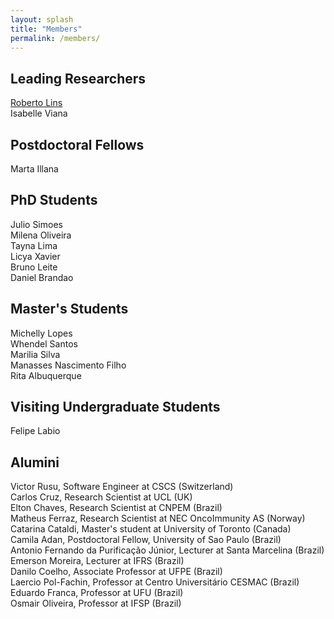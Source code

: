 ```yaml
---
layout: splash
title: "Members"
permalink: /members/
---
```


## Leading Researchers

[Roberto Lins](https://rlinslab.github.io/resume/)  
Isabelle Viana  

## Postdoctoral Fellows

Marta Illana  

## PhD Students

Julio Simoes  
Milena Oliveira  
Tayna Lima  
Licya Xavier  
Bruno Leite  
Daniel Brandao

## Master's Students

Michelly Lopes  
Whendel Santos  
Marilia Silva  
Manasses Nascimento Filho  
Rita Albuquerque

## Visiting Undergraduate Students

Felipe Labio

## Alumini

Victor Rusu, Software Engineer at CSCS (Switzerland)  
Carlos Cruz, Research Scientist at UCL (UK)  
Elton Chaves, Research Scientist at CNPEM (Brazil)  
Matheus Ferraz, Research Scientist at NEC OncoImmunity AS (Norway)  
Catarina Cataldi, Master's student at University of Toronto (Canada)  
Camila Adan, Postdoctoral Fellow, University of Sao Paulo (Brazil)  
Antonio Fernando da Purificação Júnior, Lecturer at Santa Marcelina (Brazil)  
Emerson Moreira, Lecturer at IFRS (Brazil)  
Danilo Coelho, Associate Professor at UFPE (Brazil)  
Laercio Pol-Fachin, Professor at Centro Universitário CESMAC (Brazil)  
Eduardo Franca, Professor at UFU (Brazil)  
Osmair Oliveira, Professor at IFSP (Brazil)  

  
